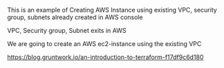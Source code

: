 This is an example of Creating AWS Instance using existing VPC, security group, subnets already created in AWS console

VPC, Security group, Subnet exits in AWS

We are going to create an AWS ec2-instance using the existing VPC

https://blog.gruntwork.io/an-introduction-to-terraform-f17df9c6d180
